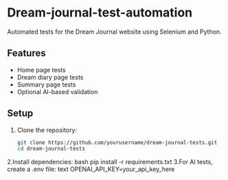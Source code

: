 # Dream-journal-test-automation

Automated tests for the Dream Journal website using Selenium and Python.

## Features
- Home page tests
- Dream diary page tests
- Summary page tests
- Optional AI-based validation

## Setup
1. Clone the repository:
   ```bash
   git clone https://github.com/yourusername/dream-journal-tests.git
   cd dream-journal-tests
2.Install dependencies:
      bash
    pip install -r requirements.txt
3.For AI tests, create a .env file:
    text
    OPENAI_API_KEY=your_api_key_here
   
